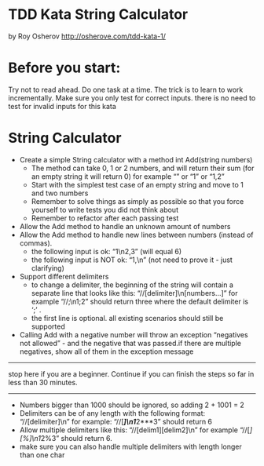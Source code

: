 TDD  Kata String Calculator
===========================
by Roy Osherov http://osherove.com/tdd-kata-1/ 

# Before you start:
 
Try not to read ahead.
Do one task at a time. The trick is to learn to work incrementally.
Make sure you only test for correct inputs. there is no need to test for invalid inputs for this kata
 

# String Calculator

- Create a simple String calculator with a method int Add(string numbers)
	- The method can take 0, 1 or 2 numbers, and will return their sum (for an empty string it will return 0) for example “” or “1” or “1,2”
	- Start with the simplest test case of an empty string and move to 1 and two numbers
	- Remember to solve things as simply as possible so that you force yourself to write tests you did not think about
	- Remember to refactor after each passing test
- Allow the Add method to handle an unknown amount of numbers
- Allow the Add method to handle new lines between numbers (instead of commas).
	- the following input is ok:  “1\n2,3”  (will equal 6)
	- the following input is NOT ok:  “1,\n” (not need to prove it - just clarifying)
- Support different delimiters
	- to change a delimiter, the beginning of the string will contain a separate line that looks like this:   “//[delimiter]\n[numbers…]” for example “//;\n1;2” should return three where the default delimiter is ‘;’ .
	- the first line is optional. all existing scenarios should still be supported
- Calling Add with a negative number will throw an exception “negatives not allowed” - and the negative that was passed.if there are multiple negatives, show all of them in the exception message

------

stop here if you are a beginner. Continue if you can finish the steps so far in less than 30 minutes.

------


- Numbers bigger than 1000 should be ignored, so adding 2 + 1001  = 2
- Delimiters can be of any length with the following format:  “//[delimiter]\n” for example: “//[***]\n1***2***3” should return 6
- Allow multiple delimiters like this:  “//[delim1][delim2]\n” for example “//[*][%]\n1*2%3” should return 6.
- make sure you can also handle multiple delimiters with length longer than one char
